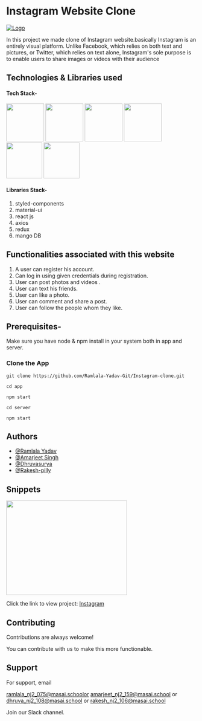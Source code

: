 # Instagram Website Clone

<a href="https://www.instagram.com//">![Logo](https://www.instagram.com/static/images/web/mobile_nav_type_logo.png/735145cfe0a4.png)</a>

In this project we made clone of Instagram website.basically Instagram is an entirely visual platform. Unlike Facebook, which relies on both text and pictures, or Twitter, which relies on text alone, Instagram's sole purpose is to enable users to share images or videos with their audience

## Technologies & Libraries used

#### Tech Stack-

<p float="left">
    <img src="https://cdn.pixabay.com/photo/2017/08/05/11/16/logo-2582748_640.png" width="100" height="100">
    <img src="https://cdn.pixabay.com/photo/2017/08/05/11/16/logo-2582747_640.png" width="100" height="100">
    <img src="https://raw.githubusercontent.com/krishaayjois21/krishaayjois21/master/assets/javascript.png" width="100" height="100">
    <img src="https://yogalayout.com/static/reactnative.4e03ea5d.png" width="100" height="100">
    <img src="https://raw.githubusercontent.com/reduxjs/redux/master/logo/logo.png" width="95" height="95">
      <img src="https://gocode.colorado.gov/wp-content/uploads/2020/11/MongoDB-logo.gif" width="95" height="95" >
 </p>

#### Libraries Stack-

1. styled-components
2. material-ui
3. react js
4. axios
5. redux
6. mango DB


## Functionalities associated with this website

1. A user can register his account.
2. Can log in using given credentials during registration.
3. User can post photos and videos .
4. User can text his friends.
5. User can like a photo.
6. User can comment and share a post.
7. User can follow the people whom they like.

## Prerequisites-

Make sure you have node & npm install in your system both in app and server. 

### Clone the App

```
git clone https://github.com/Ramlala-Yadav-Git/Instagram-clone.git

cd app

npm start

cd server

npm start
```


## Authors

- [@Ramlala Yadav](https://github.com/Ramlala-Yadav-Git)
- [@Amarjeet Singh](https://github.com/ajkarnawal0001)
- [@Dhruvasurya](https://github.com/dhruva-surya)
- [@Rakesh-pilly](https://github.com/Rakesh-pilly)

## Snippets

<p>
    <img src="https://images.unsplash.com/photo-1619837374214-f5b9eb80876d?ixid=MnwxMjA3fDB8MHxzZWFyY2h8MXx8bGVoJTIwbGFkYWtofGVufDB8fDB8fA%3D%3D&ixlib=rb-1.2.1&w=1000&q=80" width="320" height="250">

 </p>
 
 Click the link to view project: 
 <a href="">Instagram</a>
  


## Contributing

Contributions are always welcome!

You can contribute with us to make this more functionable.
  
## Support

For support, email  

ramlala_nj2_075@masai.schoolor
amarjeet_nj2_159@masai.school or
dhruva_nj2_108@masai.school or
rakesh_nj2_106@masai.school

Join our Slack channel.

